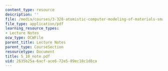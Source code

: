 ```yaml
---
content_type: resource
description: ''
file: /media/courses/3-320-atomistic-computer-modeling-of-materials-sma-5107-spring-2005/2635b25a6acface672e589ec18c1d8ca_5_10_note.pdf
file_type: application/pdf
learning_resource_types:
- Lecture Notes
ocw_type: OCWFile
parent_title: Lecture Notes
parent_type: CourseSection
resourcetype: Document
title: 5_10_note.pdf
uid: 2635b25a-6acf-ace6-72e5-89ec18c1d8ca
---
```

